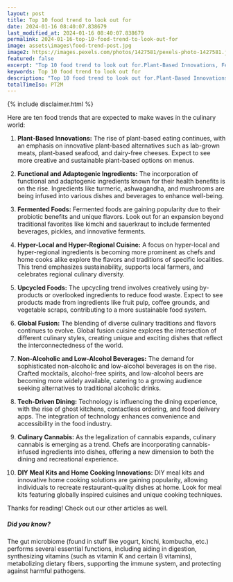 ```yaml
---
layout: post
title: Top 10 food trend to look out for
date: 2024-01-16 08:40:07.838679
last_modified_at: 2024-01-16 08:40:07.838679
permalink: 2024-01-16-top-10-food-trend-to-look-out-for
image: assets\images\food-trend-post.jpg
image2: https://images.pexels.com/photos/1427581/pexels-photo-1427581.jpeg?auto=compress&cs=tinysrgb&h=650&w=940
featured: false
excerpt: "Top 10 food trend to look out for.Plant-Based Innovations, Fermented Foods made it to the top 10 list. Do you agree? Click to read the rest of the trends. "
keywords: Top 10 food trend to look out for
description: "Top 10 food trend to look out for.Plant-Based Innovations, Fermented Foods made it to the top 10 list. Do you agree? Click to read the rest of the trends."
totalTimeIso: PT2M
---
```

{% include disclaimer.html %}

Here are ten food trends that are expected to make waves in the culinary world:

1. **Plant-Based Innovations:**
   The rise of plant-based eating continues, with an emphasis on innovative plant-based alternatives such as lab-grown meats, plant-based seafood, and dairy-free cheeses. Expect to see more creative and sustainable plant-based options on menus.

2. **Functional and Adaptogenic Ingredients:**
   The incorporation of functional and adaptogenic ingredients known for their health benefits is on the rise. Ingredients like turmeric, ashwagandha, and mushrooms are being infused into various dishes and beverages to enhance well-being.

3. **Fermented Foods:**
   Fermented foods are gaining popularity due to their probiotic benefits and unique flavors. Look out for an expansion beyond traditional favorites like kimchi and sauerkraut to include fermented beverages, pickles, and innovative ferments.

4. **Hyper-Local and Hyper-Regional Cuisine:**
   A focus on hyper-local and hyper-regional ingredients is becoming more prominent as chefs and home cooks alike explore the flavors and traditions of specific localities. This trend emphasizes sustainability, supports local farmers, and celebrates regional culinary diversity.

5. **Upcycled Foods:**
   The upcycling trend involves creatively using by-products or overlooked ingredients to reduce food waste. Expect to see products made from ingredients like fruit pulp, coffee grounds, and vegetable scraps, contributing to a more sustainable food system.

6. **Global Fusion:**
   The blending of diverse culinary traditions and flavors continues to evolve. Global fusion cuisine explores the intersection of different culinary styles, creating unique and exciting dishes that reflect the interconnectedness of the world.

7. **Non-Alcoholic and Low-Alcohol Beverages:**
   The demand for sophisticated non-alcoholic and low-alcohol beverages is on the rise. Crafted mocktails, alcohol-free spirits, and low-alcohol beers are becoming more widely available, catering to a growing audience seeking alternatives to traditional alcoholic drinks.

8. **Tech-Driven Dining:**
   Technology is influencing the dining experience, with the rise of ghost kitchens, contactless ordering, and food delivery apps. The integration of technology enhances convenience and accessibility in the food industry.

9. **Culinary Cannabis:**
   As the legalization of cannabis expands, culinary cannabis is emerging as a trend. Chefs are incorporating cannabis-infused ingredients into dishes, offering a new dimension to both the dining and recreational experience.

10. **DIY Meal Kits and Home Cooking Innovations:**
    DIY meal kits and innovative home cooking solutions are gaining popularity, allowing individuals to recreate restaurant-quality dishes at home. Look for meal kits featuring globally inspired cuisines and unique cooking techniques.

Thanks for reading! Check out our other articles as well.

<div class="card" style="margin-bottom:1rem">
  <div class="card-body">
    <h5 class="card-title">Did you know?</h5>
    <p class="card-text">The gut microbiome (found in stuff like yogurt, kinchi, kombucha, etc.) performs several essential functions, including aiding in digestion, synthesizing vitamins (such as vitamin K and certain B vitamins), metabolizing dietary fibers, supporting the immune system, and protecting against harmful pathogens.</p>
  </div>
</div>
